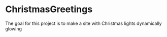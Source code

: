 # ChristmasGreetings

The goal for this project is to make a site with Christmas lights dynamically glowing
